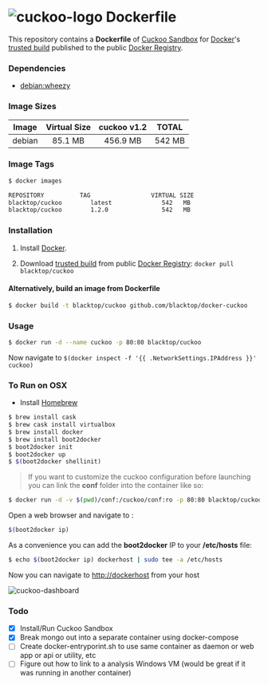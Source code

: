 # ![cuckoo-logo](https://raw.githubusercontent.com/blacktop/docker-cuckoo/master/files/logo.png) Dockerfile

This repository contains a **Dockerfile** of [Cuckoo Sandbox](http://www.cuckoosandbox.org/) for [Docker](https://www.docker.io/)'s [trusted build](https://index.docker.io/u/blacktop/cuckoo/) published to the public [Docker Registry](https://index.docker.io/).

### Dependencies

* [debian:wheezy](https://index.docker.io/_/debian/)

### Image Sizes
| Image | Virtual Size | cuckoo v1.2   | TOTAL     |
|:------:|:-----------:|:-------------:|:---------:|
| debian | 85.1  MB    | 456.9 MB      | 542 MB    |

### Image Tags
```bash
$ docker images

REPOSITORY          TAG                 VIRTUAL SIZE
blacktop/cuckoo        latest              542   MB
blacktop/cuckoo        1.2.0               542   MB
```

### Installation

1. Install [Docker](https://www.docker.io/).

2. Download [trusted build](https://index.docker.io/u/blacktop/cuckoo/) from public [Docker Registry](https://index.docker.io/): `docker pull blacktop/cuckoo`

#### Alternatively, build an image from Dockerfile
```bash
$ docker build -t blacktop/cuckoo github.com/blacktop/docker-cuckoo
```
### Usage
```bash
$ docker run -d --name cuckoo -p 80:80 blacktop/cuckoo
```
Now navigate to `$(docker inspect -f '{{ .NetworkSettings.IPAddress }}' cuckoo)`

### To Run on OSX
 - Install [Homebrew](http://brew.sh)

```bash
$ brew install cask
$ brew cask install virtualbox
$ brew install docker
$ brew install boot2docker
$ boot2docker init
$ boot2docker up
$ $(boot2docker shellinit)
```
> If you want to customize the cuckoo configuration before launching you can link the **conf** folder into the container like so:

```bash
$ docker run -d -v $(pwd)/conf:/cuckoo/conf:ro -p 80:80 blacktop/cuckoo
```

Open a web browser and navigate to :

```bash
$(boot2docker ip)
```

As a convenience you can add the **boot2docker** IP to your **/etc/hosts** file:

```bash
$ echo $(boot2docker ip) dockerhost | sudo tee -a /etc/hosts
```
Now you can navigate to [http://dockerhost](http://dockerhost) from your host

![cuckoo-dashboard](https://raw.githubusercontent.com/blacktop/docker-cuckoo/master/files/dashboard.png)

### Todo
- [x] Install/Run Cuckoo Sandbox
- [x] Break mongo out into a separate container using docker-compose
- [ ] Create docker-entryporint.sh to use same container as daemon or web app or api or utility, etc
- [ ] Figure out how to link to a analysis Windows VM (would be great if it was running in another container)
